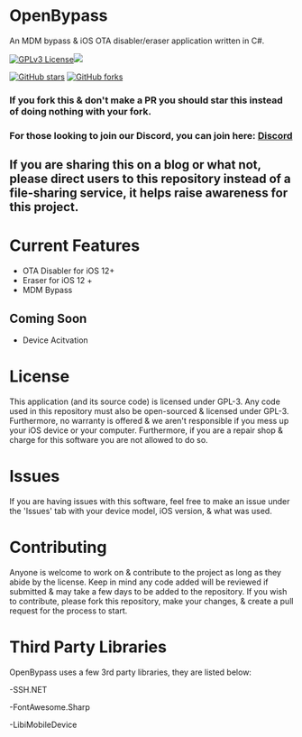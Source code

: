 # OpenBypass
An MDM bypass & iOS OTA disabler/eraser application written in C#.

[![GPLv3 License](https://img.shields.io/badge/License-GPL%20v3-yellow.svg)](https://opensource.org/licenses/)<img src="https://img.shields.io/badge/PRs-welcome-brightgreen.svg?style=flat-square" /> 

[![GitHub stars](https://img.shields.io/github/stars/tterb/playmusic.svg?style=social&label=Star)](https://github.com/OpenBypassProject/OpenBypass)
[![GitHub forks](https://img.shields.io/github/forks/tterb/playmusic.svg?style=social&label=Fork)](https://github.com/OpenBypassProject/OpenBypass)


### If you fork this & don't make a PR you should star this instead of doing nothing with your fork.

### For those looking to join our Discord, you can join here: [Discord](https://discord.gg/cUa7WVmx7E)

## If you are sharing this on a blog or what not, please direct users to this repository instead of a file-sharing service, it helps raise awareness for this project.

# Current Features
- OTA Disabler for iOS 12+
- Eraser for iOS 12 +
- MDM Bypass

## Coming Soon
- Device Acitvation


# License

This application (and its source code) is licensed under GPL-3. Any code used in this repository must also be open-sourced & licensed under GPL-3. Furthermore, no warranty is offered & we aren't responsible if you mess up your iOS device or your computer. Furthermore, if you are a repair shop & charge for this software you are not allowed to do so.

# Issues

If you are having issues with this software, feel free to make an issue under the 'Issues' tab with your device model, iOS version, & what was used.

# Contributing

Anyone is welcome to work on & contribute to the project as long as they abide by the license. Keep in mind any code added will be reviewed if submitted & may take a few days to be added to the repository. If you wish to contribute, please fork this repository, make your changes, & create a pull request for the process to start.

# Third Party Libraries

OpenBypass uses a few 3rd party libraries, they are listed below:

-SSH.NET

-FontAwesome.Sharp

-LibiMobileDevice
 
